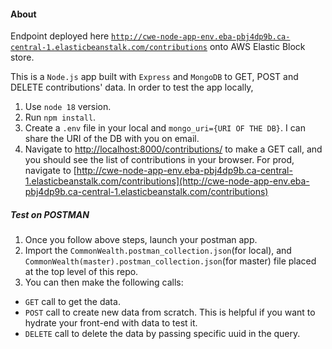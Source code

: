 #### About

Endpoint deployed here [`http://cwe-node-app-env.eba-pbj4dp9b.ca-central-1.elasticbeanstalk.com/contributions`](http://cwe-node-app-env.eba-pbj4dp9b.ca-central-1.elasticbeanstalk.com/contributions) onto AWS Elastic Block store.

This is a `Node.js` app built with `Express` and `MongoDB` to GET, POST and DELETE contributions' data. In order to test the app locally,

1. Use `node 18` version.
2. Run `npm install`.
3. Create a `.env` file in your local and `mongo_uri={URI OF THE DB}`. I can share the URI of the DB with you on email.
4. Navigate to [http://localhost:8000/contributions/](http://localhost:8000/contributions/) to make a GET call, and you should see the list of contributions in your browser. For prod, navigate to [http://cwe-node-app-env.eba-pbj4dp9b.ca-central-1.elasticbeanstalk.com/contributions](http://cwe-node-app-env.eba-pbj4dp9b.ca-central-1.elasticbeanstalk.com/contributions)

##### Test on POSTMAN

1. Once you follow above steps, launch your postman app.
2. Import the `CommonWealth.postman_collection.json`(for local), and `CommonWealth(master).postman_collection.json`(for master) file placed at the top level of this repo.
3. You can then make the following calls:

- `GET` call to get the data.
- `POST` call to create new data from scratch. This is helpful if you want to hydrate your front-end with data to test it.
- `DELETE` call to delete the data by passing specific uuid in the query.
